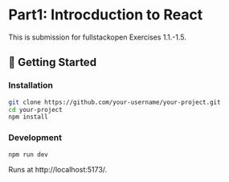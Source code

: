 # Part1: Introcduction to React

This is submission for fullstackopen Exercises 1.1.-1.5.

## 🚀 Getting Started

### Installation

```sh
git clone https://github.com/your-username/your-project.git
cd your-project
npm install
```

### Development

```sh
npm run dev
```
Runs at http://localhost:5173/.

